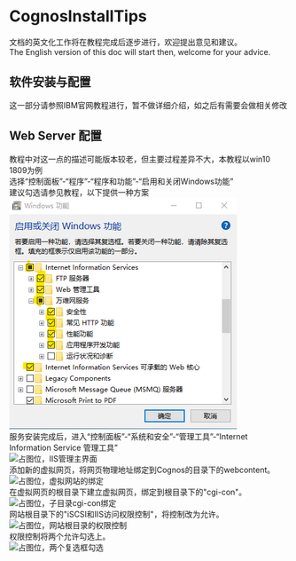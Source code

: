 # CognosInstallTips

文档的英文化工作将在教程完成后逐步进行，欢迎提出意见和建议。  
The English version of this doc will start then, welcome for your advice.
## 软件安装与配置
这一部分请参照IBM官网教程进行，暂不做详细介绍，如之后有需要会做相关修改
## Web Server 配置
教程中对这一点的描述可能版本较老，但主要过程差异不大，本教程以win10 1809为例  
选择“控制面板”-“程序”-“程序和功能”-“启用和关闭Windows功能”  
建议勾选请参见教程，以下提供一种方案  
![安装IIS服务](images/cognos_1.png)  
服务安装完成后，进入“控制面板”-“系统和安全”-“管理工具”-“Internet Information Service 管理工具”  
![占图位，IIS管理主界面]()  
添加新的虚拟网页，将网页物理地址绑定到Cognos的目录下的webcontent。  
![占图位，虚拟网站的绑定]()  
在虚拟网页的根目录下建立虚拟网页，绑定到根目录下的"cgi-con"。  
![占图位，子目录cgi-con绑定]()  
网站根目录下的"iSCSI和IIS访问权限控制"，将控制改为允许。  
![占图位，网站根目录的权限控制]()  
权限控制将两个允许勾选上。  
![占图位，两个复选框勾选]()  
